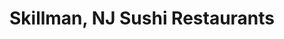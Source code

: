---
layout: city
title: Skillman, NJ Sushi Restaurants
permalink: /new-jersey/skillman/
stateAbbr: NJ
stateName: New Jersey
cityName: Skillman

---